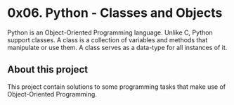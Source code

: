 # 0x06. Python - Classes and Objects

Python is an Object-Oriented Programming language. Unlike C, Python support classes.
A class is a collection of variables and methods that manipulate or use them. A class serves
as a data-type for all instances of it.

## About this project
This project contain solutions to some programming tasks that make use of Object-Oriented
Programming.